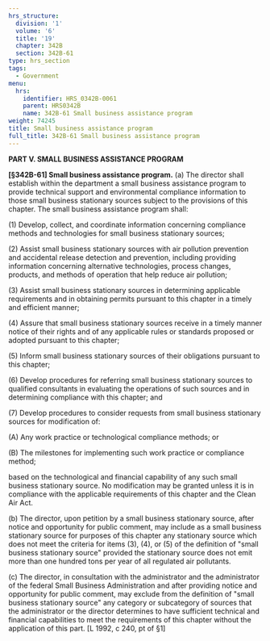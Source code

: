 ```yaml
---
hrs_structure:
  division: '1'
  volume: '6'
  title: '19'
  chapter: 342B
  section: 342B-61
type: hrs_section
tags:
  - Government
menu:
  hrs:
    identifier: HRS_0342B-0061
    parent: HRS0342B
    name: 342B-61 Small business assistance program
weight: 74245
title: Small business assistance program
full_title: 342B-61 Small business assistance program
---
```

**PART V. SMALL BUSINESS ASSISTANCE PROGRAM**

**[§342B-61] Small business assistance program.** (a) The director shall establish within the department a small business assistance program to provide technical support and environmental compliance information to those small business stationary sources subject to the provisions of this chapter. The small business assistance program shall:

(1) Develop, collect, and coordinate information concerning compliance methods and technologies for small business stationary sources;

(2) Assist small business stationary sources with air pollution prevention and accidental release detection and prevention, including providing information concerning alternative technologies, process changes, products, and methods of operation that help reduce air pollution;

(3) Assist small business stationary sources in determining applicable requirements and in obtaining permits pursuant to this chapter in a timely and efficient manner;

(4) Assure that small business stationary sources receive in a timely manner notice of their rights and of any applicable rules or standards proposed or adopted pursuant to this chapter;

(5) Inform small business stationary sources of their obligations pursuant to this chapter;

(6) Develop procedures for referring small business stationary sources to qualified consultants in evaluating the operations of such sources and in determining compliance with this chapter; and

(7) Develop procedures to consider requests from small business stationary sources for modification of:

(A) Any work practice or technological compliance methods; or

(B) The milestones for implementing such work practice or compliance method;

based on the technological and financial capability of any such small business stationary source. No modification may be granted unless it is in compliance with the applicable requirements of this chapter and the Clean Air Act.

(b) The director, upon petition by a small business stationary source, after notice and opportunity for public comment, may include as a small business stationary source for purposes of this chapter any stationary source which does not meet the criteria for items (3), (4), or (5) of the definition of "small business stationary source" provided the stationary source does not emit more than one hundred tons per year of all regulated air pollutants.

(c) The director, in consultation with the administrator and the administrator of the federal Small Business Administration and after providing notice and opportunity for public comment, may exclude from the definition of "small business stationary source" any category or subcategory of sources that the administrator or the director determines to have sufficient technical and financial capabilities to meet the requirements of this chapter without the application of this part. [L 1992, c 240, pt of §1]
